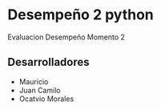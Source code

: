 # Desempeño 2 python
Evaluacion Desempeño Momento 2


## Desarrolladores
- Mauricio
- Juan Camilo
- Ocatvio Morales
